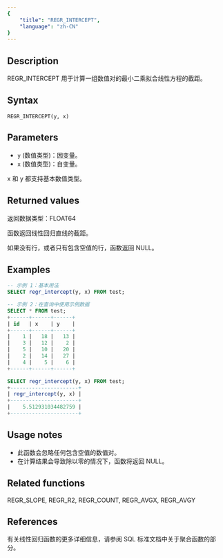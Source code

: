 ```yaml
---
{
    "title": "REGR_INTERCEPT",
    "language": "zh-CN"
}
---
```


## Description
REGR_INTERCEPT 用于计算一组数值对的最小二乘拟合线性方程的截距。

## Syntax
```
REGR_INTERCEPT(y, x)
```

## Parameters
- `y` (数值类型)：因变量。
- `x` (数值类型)：自变量。

x 和 y 都支持基本数值类型。

## Returned values
返回数据类型：FLOAT64

函数返回线性回归直线的截距。

如果没有行，或者只有包含空值的行，函数返回 NULL。

## Examples
```sql
-- 示例 1：基本用法
SELECT regr_intercept(y, x) FROM test;

-- 示例 2：在查询中使用示例数据
SELECT * FROM test;
+------+------+------+
| id   | x    | y    |
+------+------+------+
|    1 |   18 |   13 |
|    3 |   12 |    2 |
|    5 |   10 |   20 |
|    2 |   14 |   27 |
|    4 |    5 |    6 |
+------+------+------+

SELECT regr_intercept(y, x) FROM test;
+----------------------+
| regr_intercept(y, x) |
+----------------------+
|    5.512931034482759 |
+----------------------+
```

## Usage notes
- 此函数会忽略任何包含空值的数值对。
- 在计算结果会导致除以零的情况下，函数将返回 NULL。

## Related functions
REGR_SLOPE, REGR_R2, REGR_COUNT, REGR_AVGX, REGR_AVGY

## References
有关线性回归函数的更多详细信息，请参阅 SQL 标准文档中关于聚合函数的部分。
